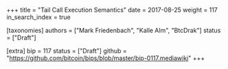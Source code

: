 +++
title = "Tail Call Execution Semantics"
date = 2017-08-25
weight = 117
in_search_index = true

[taxonomies]
authors = ["Mark Friedenbach", "Kalle Alm", "BtcDrak"]
status = ["Draft"]

[extra]
bip = 117
status = ["Draft"]
github = "https://github.com/bitcoin/bips/blob/master/bip-0117.mediawiki"
+++

